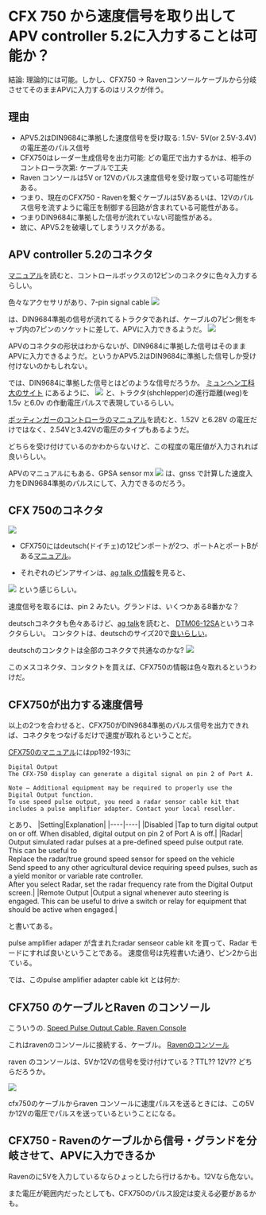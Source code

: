 # CFX 750 から速度信号を取り出してAPV controller 5.2に入力することは可能か？
結論: 理論的には可能。しかし、CFX750 -> Ravenコンソールケーブルから分岐させてそのままAPVに入力するのはリスクが伴う。

## 理由
- APV5.2はDIN9684に準拠した速度信号を受け取る: 1.5V- 5V(or 2.5V-3.4V)の電圧差のパルス信号
- CFX750はレーダー生成信号を出力可能: どの電圧で出力するかは、相手のコントローラ次第: ケーブルで工夫
- Raven コンソールは5V or 12Vのパルス速度信号を受け取っている可能性がある。
- つまり、現在のCFX750 - Ravenを繋ぐケーブルは5Vあるいは、12Vのパルス信号を流すように電圧を制御する回路が含まれている可能性がある。
- つまりDIN9684に準拠した信号が流れていない可能性がある。
- 故に、APV5.2を破壊してしまうリスクがある。

## APV controller 5.2のコネクタ
[マニュアル](https://cz.apv.at/fileadmin/user_upload/service/download/Steuermodule/Steuermodul_5.2/BA_5.2_V3.3_en_UK.pdf)を読むと、コントロールボックスの12ピンのコネクタに色々入力するらしい。

色々なアクセサリがあり、7-pin signal cable 
![](./img/cfx750apv/apv_speedcable.png)

は、DIN9684準拠の信号が流れてるトラクタであれば、ケーブルの7ピン側をキャブ内の7ピンのソケットに差して、APVに入力できるようだ。
![](./img/cfx750apv/din9684Pinassign.jpg)

APVのコネクタの形状はわからないが、DIN9684に準拠した信号はそのままAPVに入力できるようだ。というかAPV5.2はDIN9684に準拠した信号しか受け付けないのかもしれない。

では、DIN9684に準拠した信号とはどのような信号だろうか。
[ミュンヘン工科大のサイト](https://mediatum.ub.tum.de/?id=708542)
にあるように、
![](./img/cfx750apv/singalsteckdoseamdackershleppernachDIN9684.png)
と、トラクタ(shchlepper)の進行距離(weg)を1.5v と6.0v の作動電圧パルスで表現しているらしい。

[ポッティンガーのコントローラのマニュアル](https://www.poettinger.at/download/manuals/56233/0/487.779_en_8_1.pdf)を読むと、1.52V と6.28V の電圧だけではなく、2.54Vと3.42Vの電圧のタイプもあるようだ。

どちらを受け付けているのかわからないけど、この程度の電圧値が入力されれば良いらしい。

APVのマニュアルにもある、GPSA sensor mx
![](./img/cfx750apv/apv_gnssa.png)
は、gnss で計算した速度入力をDIN9684準拠のパルスにして、入力できるのだろう。

## CFX 750のコネクタ
![](./img/cfx750apv/cfx750_back.jpeg)

- CFX750にはdeutsch(ドイチェ)の12ピンポートが2つ、ポートAとポートBがある[マニュアル](https://modernaginc.com/wp-content/uploads/2016/11/cfx-750_cabling-guide.pdf)。

- それぞれのピンアサインは、[ag talk の情報](https://talk.newagtalk.com/forums/thread-view.asp?tid=764687&DisplayType=flat&setCookie=1)を見ると、

![](./img/cfx750apv/cfx750_pinassing.jpg)
という感じらしい。

速度信号を取るには、pin 2 みたい。グランドは、いくつかある8番かな？

deutschコネクタも色々あるけど、[ag talk](https://talk.newagtalk.com/forums/thread-view.asp?tid=307534&DisplayType=flat&setCookie=1)を読むと、
[DTM06-12SA](https://www.digikey.jp/ja/products/detail/te-connectivity-deutsch-ict-connectors/DTM06-12SA/6566630)というコネクタらしい。
コンタクトは、deutschのサイズ20で[良いらしい](https://www.te.com/usa-en/product-DTM06-12SA.datasheet.pdf)。

deutschのコンタクトは全部のコネクタで共通なのかな?
![](./img/cfx750apv/deutche_contact.jpg)

このメスコネクタ、コンタクトを買えば、CFX750の情報は色々取れるというわけだ。

## CFX750が出力する速度信号

以上の2つを合わせると、CFX750がDIN9684準拠のパルス信号を出力できれば、コネクタをつなげるだけで速度が取れるということだ。

[CFX750のマニュアル](https://modernaginc.com/wp-content/uploads/2016/11/cfx-750-user-guide-7a.pdf)にはpp192-193に

```
Digital Output
The CFX-750 display can generate a digital signal on pin 2 of Port A.

Note – Additional equipment may be required to properly use the Digital Output function. 
To use speed pulse output, you need a radar sensor cable kit that includes a pulse amplifier adapter. Contact your local reseller.

``` 

とあり、
|Setting|Explanation|
|----|----|
|Disabled |Tap to turn digital output on or off. When disabled, digital output on pin 2 of Port A is off.|
|Radar| Output simulated radar pulses at a pre-defined speed pulse output rate. This can be useful to <br> Replace the radar/true ground speed sensor for speed on the vehicle <br> Send speed to any other agricultural device requiring speed pulses, such as a yield monitor or variable rate controller. <br> After you select Radar, set the radar frequency rate from the Digital Output screen.|
|Remote Output |Output a signal whenever auto steering is engaged. This can be useful to drive a switch or relay for equipment that should be active when engaged.|

と書いてある。

pulse amplifier adaper が含まれたradar senseor cable kit を買って、Radar モードにすれば良いということである。
速度信号は先程書いた通り、ピン2から出ている。

では、このpulse amplifier adapter cable kit とは何か: 

## CFX750 のケーブルとRaven のコンソール
こういうの.
[Speed Pulse Output Cable, Raven Console](https://store.agexpress.com/fmx-fm1000-and-cfx-750-fm750-speed-pulse-output-cable-raven-console/)

これはravenのコンソールに接続する、ケーブル。
[Ravenのコンソール](https://summersmfg.com/media/1848/raven_scs_440_console_manual.pdf)

raven のコンソールは、5Vか12Vの信号を受け付けている？TTL?? 12V??
どちらだろうか。

![](./img/cfx750apv/raven_speedsensorextensioncables.png)

cfx750のケーブルからraven コンソールに速度パルスを送るときには、この5Vか12Vの電圧でパルスを送っているということになる。

## CFX750 - Ravenのケーブルから信号・グランドを分岐させて、APVに入力できるか

Ravenのに5Vを入力しているならひょっとしたら行けるかも。12Vなら危ない。

また電圧が範囲内だったとしても、CFX750のパルス設定は変える必要があるかも。
